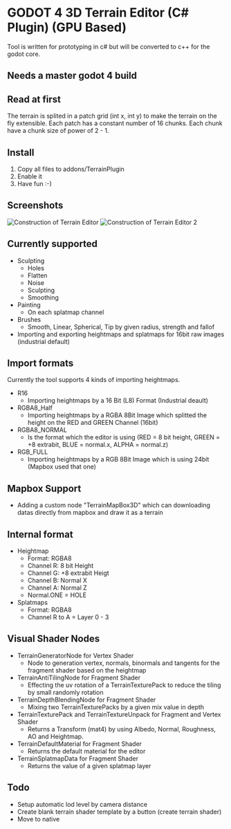 # GODOT 4 3D Terrain Editor (C# Plugin) (GPU Based)

Tool is written for prototyping in c# but will be converted to c++ for the godot core.

## Needs a master godot 4 build

## Read at first

The terrain is splited in a patch grid (int x, int y) to make the terrain on the fly extensible.
Each patch has a constant number of 16 chunks. 
Each chunk have a chunk size of power of 2 - 1.

## Install

1. Copy all files to addons/TerrainPlugin
2. Enable it
3. Have fun :-)

## Screenshots

![Construction of Terrain Editor](https://i.ibb.co/3T9sp5q/terraintool.png)
![Construction of Terrain Editor 2](https://i.ibb.co/8YS53tD/uploadtool2.png)

## Currently supported

- Sculpting
	- Holes
	- Flatten
	- Noise
	- Sculpting
	- Smoothing
- Painting
	- On each splatmap channel
- Brushes
	- Smooth, Linear, Spherical, Tip by given radius, strength and fallof
- Importing and exporting heightmaps and splatmaps for 16bit raw images (industrial default)

## Import formats
Currently the tool supports 4 kinds of importing heightmaps.

- R16
	- Importing heightmaps by a 16 Bit (L8) Format (Industrial deault)
- RGBA8_Half
	- Importing heightmaps by a RGBA 8Bit Image which splitted the height on the RED and GREEN Channel (16bit) 
- RGBA8_NORMAL
	- Is the format which the editor is using (RED = 8 bit height, GREEN = +8 extrabit, BLUE = normal.x, ALPHA = normal.z)
- RGB_FULL
	- Importing heightmaps by a RGB 8Bit Image which is using 24bit (Mapbox used that one)

## Mapbox Support
- Adding a custom node "TerrainMapBox3D" which can downloading datas directly from mapbox and draw it as a terrain

## Internal format

- Heightmap
	- Format: RGBA8
	- Channel R: 8 bit Height
	- Channel G: +8 extrabit Heigt
	- Channel B: Normal X
	- Channel A: Normal Z
	- Normal.ONE = HOLE
- Splatmaps
	- Format: RGBA8
	- Channel R to A = Layer 0 - 3

## Visual Shader Nodes

 - TerrainGeneratorNode for Vertex Shader
	 - Node to generation vertex, normals, binormals and tangents for the fragment shader based on the heightmap
 - TerrainAntiTilingNode for Fragment Shader
	 - Effecting the uv rotation of a TerrainTexturePack to reduce the tiling by small randomly rotation
 - TerrainDepthBlendingNode for Fragment Shader
	 - Mixing two TerrainTexturePacks by a given mix value in depth
 - TerrainTexturePack and TerrainTextureUnpack for Fragment and Vertex Shader
	 - Returns a Transform (mat4) by using Albedo, Normal, Roughness, AO and Heightmap.
 - TerrainDefaultMaterial for Fragment Shader
	 - Returns the default material for the editor
 - TerrainSplatmapData for Fragment Shader
	 - Returns the value of a given splatmap layer


## Todo
- Setup automatic lod level by camera distance
- Create blank terrain shader template by a button (create terrain shader)
- Move to native
